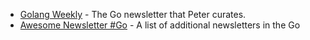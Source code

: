 - [Golang Weekly](https://golangweekly.com/) - The Go newsletter that Peter curates.
- [Awesome Newsletter #Go](https://github.com/zudochkin/awesome-newsletters#go) - A list of additional newsletters in the Go
